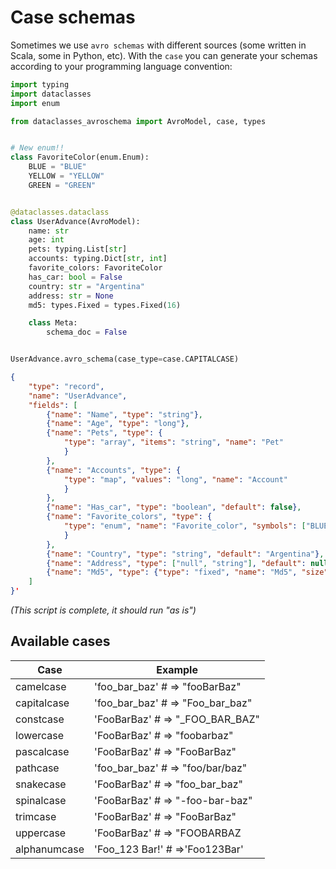 # Case schemas

Sometimes we use `avro schemas` with different sources (some written in Scala, some in Python, etc). With the `case`
you can generate your schemas according to your programming language convention:

```python  title="Example with CAPITALCASE"
import typing
import dataclasses
import enum

from dataclasses_avroschema import AvroModel, case, types


# New enum!!
class FavoriteColor(enum.Enum):
    BLUE = "BLUE"
    YELLOW = "YELLOW"
    GREEN = "GREEN"


@dataclasses.dataclass
class UserAdvance(AvroModel):
    name: str
    age: int
    pets: typing.List[str]
    accounts: typing.Dict[str, int]
    favorite_colors: FavoriteColor
    has_car: bool = False
    country: str = "Argentina"
    address: str = None
    md5: types.Fixed = types.Fixed(16)

    class Meta:
        schema_doc = False


UserAdvance.avro_schema(case_type=case.CAPITALCASE)
```

```json
{
    "type": "record", 
    "name": "UserAdvance", 
    "fields": [
        {"name": "Name", "type": "string"},
        {"name": "Age", "type": "long"},
        {"name": "Pets", "type": {
            "type": "array", "items": "string", "name": "Pet"
            }
        },
        {"name": "Accounts", "type": {
            "type": "map", "values": "long", "name": "Account"
            }
        },
        {"name": "Has_car", "type": "boolean", "default": false},
        {"name": "Favorite_colors", "type": {
            "type": "enum", "name": "Favorite_color", "symbols": ["BLUE", "YELLOW", "GREEN"]
            }
        },
        {"name": "Country", "type": "string", "default": "Argentina"},
        {"name": "Address", "type": ["null", "string"], "default": null},
        {"name": "Md5", "type": {"type": "fixed", "name": "Md5", "size": 16}}
    ]
}'
```

*(This script is complete, it should run "as is")*

## Available cases

|Case| Example|
|----|--------|
|camelcase |'foo_bar_baz' # => "fooBarBaz"|
|capitalcase|'foo_bar_baz' # => "Foo_bar_baz"|
|constcase|'FooBarBaz' # => "_FOO_BAR_BAZ"|
|lowercase|'FooBarBaz' # => "foobarbaz"|
|pascalcase|'FooBarBaz' # => "FooBarBaz"|
|pathcase|'foo_bar_baz' # => "foo/bar/baz"|
|snakecase|'FooBarBaz' # => "foo_bar_baz"|
|spinalcase|'FooBarBaz' # => "-foo-bar-baz"|
|trimcase|'FooBarBaz' # => "FooBarBaz"|
|uppercase|'FooBarBaz' # => "FOOBARBAZ|
|alphanumcase|'Foo_123 Bar!' # =>'Foo123Bar'|
